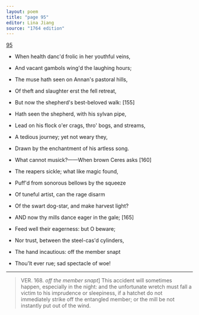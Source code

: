```yaml
---
layout: poem
title: "page 95"
editor: Lina Jiang
source: "1764 edition"
---
```



[95]()

- When health danc'd frolic in her youthful veins,
- And vacant gambols wing'd the laughing hours;
- The muse hath seen on Annan's pastoral hills,
- Of theft and slaughter erst the fell retreat,
- But now the shepherd's best-beloved walk: [155]
- Hath seen the shepherd, with his sylvan pipe,
- Lead on his flock o'er crags, thro' bogs, and streams,
- A tedious journey; yet not weary they,
- Drawn by the enchantment of his artless song.
- What cannot musick?——When brown Ceres asks [160]
- The reapers sickle; what like magic found,
- Puff'd from sonorous bellows by the squeeze
- Of tuneful artist, can the rage disarm
- Of the swart dog-star, and make harvest light?

- AND now thy mills dance eager in the gale; [165]
- Feed well their eagerness: but O beware;
- Nor trust, between the steel-cas'd cylinders,
- The hand incautious: off the member snapt
- Thou'lt ever rue; sad spectacle of woe!

---

> VER. 168. *off the member snapt*\] This accident will sometimes happen, especially in the night: and the unfortunate wretch must fall a victim to his imprudence or sleepiness, if a hatchet do not immediately strike off the entangled member; or the mill be not instantly put out of the wind.